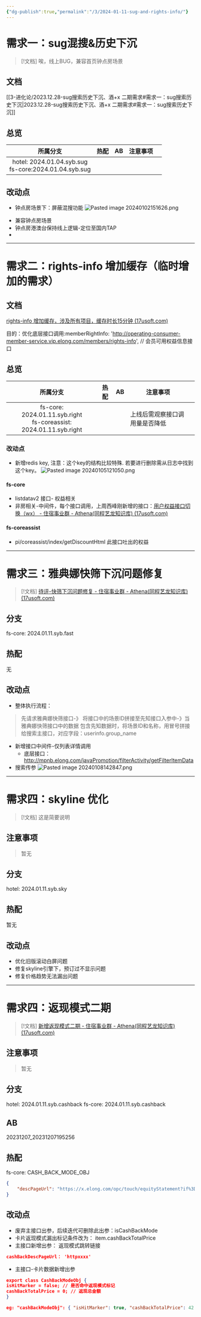 ```yaml
---
{"dg-publish":true,"permalink":"/3/2024-01-11-sug-and-rights-info/"}
---
```



# 需求一：sug混搜&历史下沉

> [!文档]
> 唉，线上BUG，兼容首页钟点房场景

## 文档

[[3-进化论/2023.12.28-sug搜索历史下沉、酒+x 二期需求#需求一：sug搜索历史下沉\|2023.12.28-sug搜索历史下沉、酒+x 二期需求#需求一：sug搜索历史下沉]]

## 总览
| 所属分支 | 热配 | AB | 注意事项 |  |
| :--: | ---- | ---- | ---- | ---- |
| hotel: 2024.01.04.syb.sug<br>fs-core:2024.01.04.syb.sug |  |  |  |  |



## 改动点
* 钟点房场景下：屏蔽混搜功能
![Pasted image 20240102151626.png](/img/user/%E9%9D%99%E6%80%81%E8%B5%84%E6%BA%90/Pasted%20image%2020240102151626.png)
- 兼容钟点房场景
- 钟点房港澳台保持线上逻辑-定位至国内TAP
-





---


# 需求二：rights-info 增加缓存（临时增加的需求）


## 文档

[rights-info 增加缓存，涉及所有项目，缓存时长15分钟 (17usoft.com)](https://matrix.17usoft.com/v2/matrix-web/project/pjt315#/requirementPool/175697)

目的：优化底层接口调用:memberRightInfo: 'http://operating-consumer-member-service.vip.elong.com/members/rights-info', // 会员可用权益信息接口


## 总览
| 所属分支 | 热配 | AB | 注意事项 |  |
| :--: | ---- | ---- | ---- | ---- |
| fs-core:  2024.01.11.syb.right<br>fs-coreassist: 2024.01.11.syb.right |  |  | 上线后需观察接口调用量是否降低 |  |

### 改动点

- 新增redis key,  注意：这个key的结构比较特殊.   若要进行删除需从日志中找到这个key。
![Pasted image 20240105121050.png](/img/user/%E9%9D%99%E6%80%81%E8%B5%84%E6%BA%90/Pasted%20image%2020240105121050.png)

#### fs-core
- listdatav2 接口-  权益相关
- 非房相关-中间件，每个接口调用，上周西峰刚新增的接口：[用户权益接口切换（wx） - 住宿事业群 - Athena(同程艺龙知识库) (17usoft.com)](http://wiki.17usoft.com/pages/viewpage.action?pageId=117934368)

#### fs-coreassist
- pi/coreassist/index/getDiscountHtml  此接口吐出的权益

---



# 需求三：雅典娜快筛下沉问题修复

> [!文档]
> [待评-快筛下沉问题修复 - 住宿事业群 - Athena(同程艺龙知识库) (17usoft.com)](http://wiki.17usoft.com/pages/viewpage.action?pageId=144280157)


## 分支

fs-core: 2024.01.11.syb.fast


## 热配

无


## 改动点

- 整体执行流程：
>  先请求雅典娜快筛接口-》 将接口中的场景ID拼接至先知接口入参中-》当雅典娜快筛接口中的数据 包含先知数据时，将场景ID和名称，用冒号拼接给搜索主接口，对应字段：userinfo.group_name

- 新增接口中间件-仅列表详情调用
	- 底层接口：http://mpnb.elong.com/javaPromotion/filterActivity/getFilterItemData
- 搜索传参
![Pasted image 20240108142847.png](/img/user/%E9%9D%99%E6%80%81%E8%B5%84%E6%BA%90/Pasted%20image%2020240108142847.png)





---

# 需求四：skyline 优化

> [!文档]
> 这是简要说明


## 注意事项

> 暂无

## 分支

hotel: 2024.01.11.syb.sky

## 热配

暂无


## 改动点


- 优化旧版滚动白屏问题
- 修复skyline引擎下，预订过不显示问题
- 修复价格趋势无法漏出问题





---


# 需求四：返现模式二期

> [!文档]
> [新增返现模式二期 - 住宿事业群 - Athena(同程艺龙知识库) (17usoft.com)](http://wiki.17usoft.com/pages/viewpage.action?pageId=138535934)


## 注意事项

> 暂无

## 分支

hotel: 2024.01.11.syb.cashback
fs-core: 2024.01.11.syb.cashback

## AB
20231207_20231207195256

## 热配

fs-core:  CASH_BACK_MODE_OBJ

```json
{
    "descPageUrl": "https://x.elong.com/opc/touch/equityStatement?if%3D5001873%26_channel%3DhotelConsumerOpreating%26isSocket%3DhotelConsumerOpreating%26noAuth%3D1"
}
```



## 改动点

- 废弃主接口出参，后续迭代可删除此出参：isCashBackMode
- 卡片返现模式漏出标记条件改为：  item.cashBackTotalPrice
- 主接口新增出参： 返现模式跳转链接
```json
cashBackDescPageUrl： 'httpxxxx'

```
- 主接口-卡片数据新增出参
```json
export class CashBackModeObj {
isHitMarker = false; // 是否命中返现模式标记
cashBackTotalPrice = 0; // 返现总金额
}

eg: "cashBackModeObj": { "isHitMarker": true, "cashBackTotalPrice": 42 },

```

